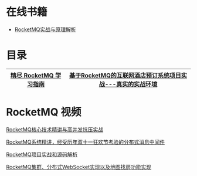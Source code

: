 
# 在线书籍

* [RocketMQ实战与原理解析](https://weread.qq.com/web/reader/9f8323707155b8429f8cc60kc81322c012c81e728d9d180)


# 目录

[精尽 RocketMQ 学习指南](http://svip.iocoder.cn/RocketMQ/tutorials/)|[基于RocketMQ的互联网酒店预订系统项目实战---真实的实战环境](https://apppukyptrl1086.pc.xiaoe-tech.com/detail/p_5fd03fb3e4b04db7c093b40c/6)|
---|---|



# RocketMQ 视频

 [RocketMQ核心技术精讲与高并发抗压实战](https://www.bilibili.com/video/av71718438/?spm_id_from=333.788.videocard.1)
 
 [RocketMQ系统精讲，经受历年双十一狂欢节考验的分布式消息中间件](https://www.bilibili.com/video/av66702383/?spm_id_from=333.788.videocard.4)
 
 [RocketMQ项目实战和源码解析](https://www.bilibili.com/video/av71654125/?spm_id_from=333.788.videocard.1)

[RocketMQ集群、分布式WebSocket实现以及地图找房功能实现](https://www.bilibili.com/video/av53649721/?spm_id_from=333.788.videocard.9)
